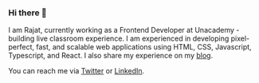 ### Hi there 👋

I am Rajat, currently working as a Frontend Developer at Unacademy - building live classroom experience. I am experienced in developing  pixel-perfect, fast, and scalable web applications using HTML, CSS, Javascript, Typescript, and React. I also share my experience on my [blog](https://rajatgupta.xyz).

You can reach me via [Twitter](https://twitter.com/rajatetc) or [LinkedIn](https://linkedin.com/in/rajatetc).


